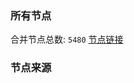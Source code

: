 ### 所有节点
合并节点总数: `5480`
[节点链接](https://github.com/rzhy1/33/raw/master/sub/sub_merge_base64.txt)

### 节点来源
